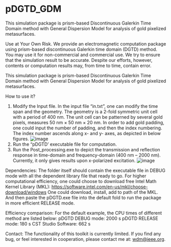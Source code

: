 # pDGTD_GDM
This simulation package is prism-based Discontinuous Galerkin Time Domain method with General Dispersion Model for analysis of gold pixelized metasurfaces.


Use at Your Own Risk. We provide an electromagnetic computation package using prism-based discontinuous Galerkin time domain (DGTD) method. You may use it for non-commercial and commercial use. We try to ensure that the simulation result to be accurate. Despite our efforts, however, contents or computation results may, from time to time, contain error.

This simulation package is prism-based Discontinuous Galerkin Time Domain method with General Dispersion Model for analysis of gold pixelized metasurfaces.

How to use it?
1.	Modify the Input file.
In the input file “in.txt”, one can modify the time span and the geometry. The geometry is a 2-fold symmetric unit cell with a period of 400 nm. The unit cell can be patterned by several gold pixels, measures 50 nm × 50 nm × 20 nm. In order to add gold padding, one could input the number of padding, and then the index numbering. The index number ascends along x- and y- axes, as depicted in below figures.   ![image](http://github.com/maiwending/readme_fig/raw/master/images/1.jpg)
2.	Run the “pDGTD’ executable file for computation.
3.	Run the Post_processing.exe to depict the transmission and reflection response in 
time-domain and frequency-domain (400 nm – 2000 nm). Currently, it only gives results upon x-polarized excitation.
![image](http://github.com/maiwending/readme_fig/raw/master/images/2.jpg)

Dependencies:
The folder itself should contain the executable file in DEBUG mode with all the dependent library file that ready to go. 
For higher computational efficiency, one could choose to download free Intel Math Kernel Library (MKL): 
https://software.intel.com/en-us/mkl/choose-download/windows
One could download, install, add to path of the MKL. And then paste the pDGTD.exe file into the default fold to run the package in more efficient RELEASE mode.

Efficiency comparison:
For the default example, the CPU times of different method are listed below:
pDGTD DEBUG mode: 2000 s
pDGTD RELEASE mode: 180 s
CST Studio Software: 662 s

Contact:
The functionality of this toolkit is currently limited. If you find any bug, or feel interested in cooperation, please contact me at: wdm@ieee.org.



